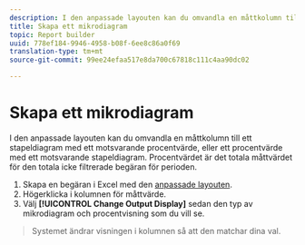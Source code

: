 ```yaml
---
description: I den anpassade layouten kan du omvandla en måttkolumn till ett stapeldiagram med ett motsvarande procentvärde, eller ett procentvärde med ett motsvarande stapeldiagram. Procentvärdet är det totala måttvärdet för den totala icke filtrerade begäran för perioden.
title: Skapa ett mikrodiagram
topic: Report builder
uuid: 778ef184-9946-4958-b08f-6ee8c86a0f69
translation-type: tm+mt
source-git-commit: 99ee24efaa517e8da700c67818c111c4aa90dc02

---
```



# Skapa ett mikrodiagram

I den anpassade layouten kan du omvandla en måttkolumn till ett stapeldiagram med ett motsvarande procentvärde, eller ett procentvärde med ett motsvarande stapeldiagram. Procentvärdet är det totala måttvärdet för den totala icke filtrerade begäran för perioden.

1. Skapa en begäran i Excel med den [anpassade layouten](/help/analyze/report-builder/layout/configure-the-custom-layout.md).
1. Högerklicka i kolumnen för måttvärde.
1. Välj **[!UICONTROL Change Output Display]** sedan den typ av mikrodiagram och procentvisning som du vill se.
>Systemet ändrar visningen i kolumnen så att den matchar dina val.

